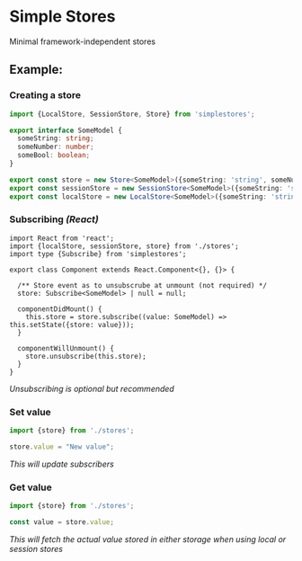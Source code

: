 # Simple Stores

Minimal framework-independent stores

## Example:

### Creating a store

```ts
import {LocalStore, SessionStore, Store} from 'simplestores';

export interface SomeModel {
  someString: string;
  someNumber: number;
  someBool: boolean;
}

export const store = new Store<SomeModel>({someString: 'string', someNumber: 6, someBool: true});
export const sessionStore = new SessionStore<SomeModel>({someString: 'string', someNumber: 6, someBool: true}, 'some_key');
export const localStore = new LocalStore<SomeModel>({someString: 'string', someNumber: 6, someBool: true}, 'some_key');
```

### Subscribing _(React)_

```tsx
import React from 'react';
import {localStore, sessionStore, store} from './stores';
import type {Subscribe} from 'simplestores';

export class Component extends React.Component<{}, {}> {

  /** Store event as to unsubscrube at unmount (not required) */
  store: Subscribe<SomeModel> | null = null;

  componentDidMount() {
    this.store = store.subscribe((value: SomeModel) => this.setState({store: value}));
  }

  componentWillUnmount() {
    store.unsubscribe(this.store);
  }
}
```

_Unsubscribing is optional but recommended_

### Set value

```ts
import {store} from './stores';

store.value = "New value";
```

_This will update subscribers_

### Get value

```ts
import {store} from './stores';

const value = store.value;
```

_This will fetch the actual value stored in either storage when using local or session stores_
